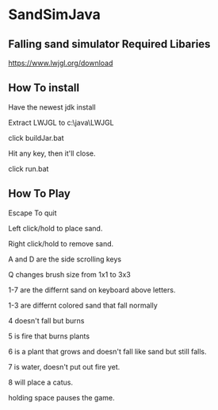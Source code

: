 # SandSimJava
Falling sand simulator
Required Libaries
------

https://www.lwjgl.org/download

How To install
-----------------
Have the newest jdk install

Extract LWJGL to c:\java\LWJGL

click buildJar.bat

Hit any key, then it'll close.

click run.bat

How To Play
--------------
Escape To quit

Left click/hold to place sand.

Right click/hold to remove sand.

A and D are the side scrolling keys

Q changes brush size from 1x1 to 3x3

1-7 are the differnt sand on keyboard above letters.

1-3 are differnt colored sand that fall normally

4 doesn't fall but burns

5 is fire that burns plants

6 is a plant that grows and doesn't fall like sand but still falls.

7 is water, doesn't put out fire yet.

8 will place a catus.

holding space pauses the game.
